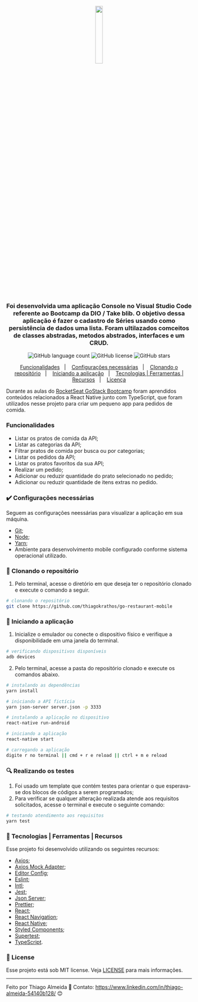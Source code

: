  <p align="center">
    <img src="src/assets/menu-principal.png" width="20%" height="20%" max-width:100% >
  </p>


<h3 align="center">
  Foi desenvolvida uma aplicação Console no Visual Studio Code referente ao Bootcamp da DIO / Take blib.
  O objetivo dessa aplicação é fazer o cadastro de Séries usando como persistência de dados uma lista. Foram ultilazados comceitos de classes abstradas, metodos abstrados, interfaces e um CRUD.
</h3>

<p align="center">
  <img alt="GitHub language count" src="https://img.shields.io/github/languages/count/thiagokrathos/go-restaurant-mobile">

  <img alt="GitHub license" src="https://img.shields.io/github/license/thiagokrathos/go-restaurant-mobile">

  <img alt="GitHub stars" src="https://img.shields.io/github/stars/thiagokrathos/go-restaurant-mobile?style=social">
</p>

<p align="center">
  <a href="#funcionalidades">Funcionalidades</a>&nbsp;&nbsp;&nbsp;|&nbsp;&nbsp;&nbsp;
  <a href="#heavy_check_mark-configurações-necessárias">Configurações necessárias</a>&nbsp;&nbsp;&nbsp;|&nbsp;&nbsp;&nbsp;
  <a href="#arrow_down_small-clonando-o-repositório">Clonando o repositório</a>&nbsp;&nbsp;&nbsp;|&nbsp;&nbsp;&nbsp;
  <a href="#beginner-iniciando-a-aplicação">Iniciando a aplicação</a>&nbsp;&nbsp;&nbsp;|&nbsp;&nbsp;&nbsp;
  <a href="#wrench-tecnologias--ferramentas--recursos">Tecnologias | Ferramentas | Recursos</a>&nbsp;&nbsp;&nbsp;|&nbsp;&nbsp;&nbsp;
  <a href="#memo-license">Licença</a>
</p>

Durante as aulas do [RocketSeat GoStack Bootcamp](https://rocketseat.com.br/bootcamp) foram aprendidos conteúdos relacionados a React Native junto com TypeScript, que foram utilizados nesse projeto para criar um pequeno app para pedidos de comida.

### Funcionalidades

- Listar os pratos de comida da API;
- Listar as categorias da API;
- Filtrar pratos de comida por busca ou por categorias;
- Listar os pedidos da API;
- Listar os pratos favoritos da sua API;
- Realizar um pedido;
- Adicionar ou reduzir quantidade do prato selecionado no pedido;
- Adicionar ou reduzir quantidade de itens extras no pedido.

### :heavy_check_mark: Configurações necessárias

Seguem as configurações neessárias para visualizar a aplicação em sua máquina.

-  [Git](https://git-scm.com);
-  [Node](https://nodejs.org/);
-  [Yarn](https://yarnpkg.com/);
-  Ambiente para desenvolvimento mobile configurado conforme sistema operacional utilizado.

### :arrow_down_small: Clonando o repositório
1. Pelo terminal, acesse o diretório em que deseja ter o repositório clonado e execute o comando a seguir.
```bash
# clonando o repositório
git clone https://github.com/thiagokrathos/go-restaurant-mobile
```

### :beginner: Iniciando a aplicação
1. Inicialize o emulador ou conecte o dispositivo físico e verifique a disponibilidade em uma janela do terminal.
```bash
# verificando dispositivos disponíveis
adb devices
```
2. Pelo terminal, acesse a pasta do repositório clonado e execute os comandos abaixo.
```bash
# instalando as dependências
yarn install

# iniciando a API fictícia
yarn json-server server.json -p 3333

# instalando a aplicação no dispositivo
react-native run-android

# iniciando a aplicação
react-native start

# carregando a aplicação
digite r no terminal || cmd + r e reload || ctrl + m e reload
```
### :mag: Realizando os testes
1. Foi usado um template que contém testes para orientar o que esperava-se dos blocos de códigos a serem programados;
2. Para verificar se qualquer alteração realizada atende aos requisitos solicitados, acesse o terminal e execute o seguinte comando:
```bash
# testando atendimento aos requisitos
yarn test
```

### :wrench: Tecnologias | Ferramentas | Recursos

Esse projeto foi desenvolvido utilizando os seguintes recursos:

-  [Axios](https://github.com/axios/axios);
-  [Axios Mock Adapter](https://github.com/ctimmerm/axios-mock-adapter);
-  [Editor Config](https://editorconfig.org/);
-  [Eslint](https://eslint.org/);
-  [Intl](https://github.com/andyearnshaw/Intl.js/);
-  [Jest](https://jestjs.io/);
-  [Json Server](https://github.com/typicode/json-server);
-  [Prettier](https://prettier.io/);
-  [React](https://pt-br.reactjs.org/);
-  [React Navigation](https://reactnavigation.org/);
-  [React Native](https://reactnative.dev/);
-  [Styled Components](https://styled-components.com/);
-  [Supertest](https://github.com/visionmedia/supertest);
-  [TypeScript](https://www.typescriptlang.org/).

### :memo: License
Esse projeto está sob MIT license. Veja [LICENSE](https://github.com/thiagokrathos/go-restaurant-mobile/blob/master/LICENSE) para mais informações.

---

Feito por Thiago Almeida :blue_heart: Contato: https://www.linkedin.com/in/thiago-almeida-54140b128/ :blush:
